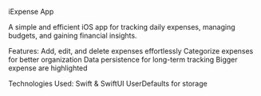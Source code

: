 iExpense App

A simple and efficient iOS app for tracking daily expenses, managing budgets, and gaining financial insights.

Features:
Add, edit, and delete expenses effortlessly
Categorize expenses for better organization
Data persistence for long-term tracking
Bigger expense are highlighted

Technologies Used:
Swift & SwiftUI
UserDefaults for storage
